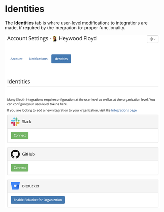 # Identities

The **Identities** tab is where user-level modifications to integrations are made, if required by the integration for proper functionality. 

![](../../.gitbook/assets/account-settings-identities.png)

